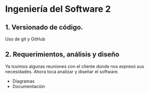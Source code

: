 # Ingeniería del Software 2
## 1. Versionado de código.
Uso de git y GitHub

## 2. Requerimientos, análisis y diseño
Ya tuvimos algunas reuniones con el cliente donde nos expresó sus necesidades. Ahora toca analizar y diseñar el software.
- Diagramas
- Documentación
